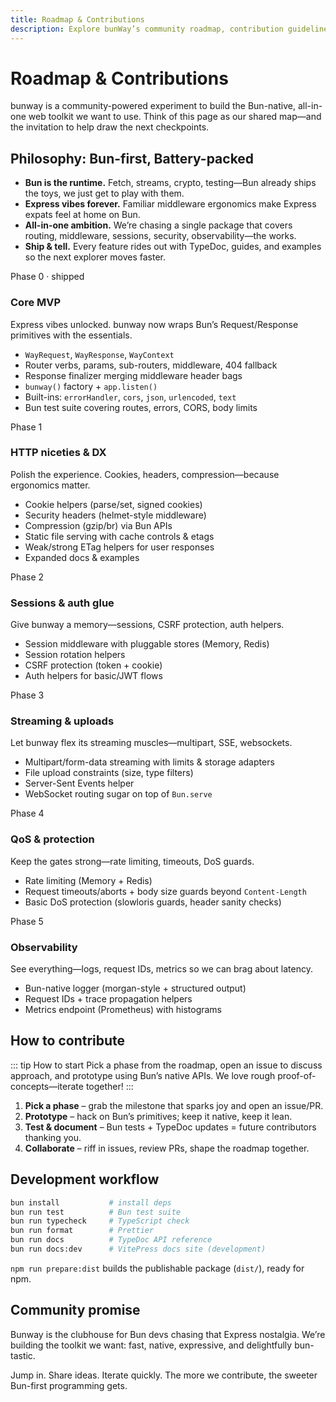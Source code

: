 ```yaml
---
title: Roadmap & Contributions
description: Explore bunWay’s community roadmap, contribution guidelines, and current focus areas for Bun-native features.
---
```


# Roadmap & Contributions

bunway is a community-powered experiment to build the Bun-native, all-in-one web toolkit we want to use. Think of this page as our shared map—and the invitation to help draw the next checkpoints.

## Philosophy: Bun-first, Battery-packed

- **Bun is the runtime.** Fetch, streams, crypto, testing—Bun already ships the toys, we just get to play with them.
- **Express vibes forever.** Familiar middleware ergonomics make Express expats feel at home on Bun.
- **All-in-one ambition.** We’re chasing a single package that covers routing, middleware, sessions, security, observability—the works.
- **Ship & tell.** Every feature rides out with TypeDoc, guides, and examples so the next explorer moves faster.

<div class="timeline">
  <div class="timeline__node">
    <span class="timeline__badge success">Phase 0 · shipped</span>
    <h3>Core MVP</h3>
    <p>Express vibes unlocked. bunway now wraps Bun’s Request/Response primitives with the essentials.</p>
    <ul>
      <li><code>WayRequest</code>, <code>WayResponse</code>, <code>WayContext</code></li>
      <li>Router verbs, params, sub-routers, middleware, 404 fallback</li>
      <li>Response finalizer merging middleware header bags</li>
      <li><code>bunway()</code> factory + <code>app.listen()</code></li>
      <li>Built-ins: <code>errorHandler</code>, <code>cors</code>, <code>json</code>, <code>urlencoded</code>, <code>text</code></li>
      <li>Bun test suite covering routes, errors, CORS, body limits</li>
    </ul>
  </div>
  <div class="timeline__node">
    <span class="timeline__badge">Phase 1</span>
    <h3>HTTP niceties & DX</h3>
    <p>Polish the experience. Cookies, headers, compression—because ergonomics matter.</p>
    <ul>
      <li>Cookie helpers (parse/set, signed cookies)</li>
      <li>Security headers (helmet-style middleware)</li>
      <li>Compression (gzip/br) via Bun APIs</li>
      <li>Static file serving with cache controls & etags</li>
      <li>Weak/strong ETag helpers for user responses</li>
      <li>Expanded docs & examples</li>
    </ul>
  </div>
  <div class="timeline__node">
    <span class="timeline__badge">Phase 2</span>
    <h3>Sessions & auth glue</h3>
    <p>Give bunway a memory—sessions, CSRF protection, auth helpers.</p>
    <ul>
      <li>Session middleware with pluggable stores (Memory, Redis)</li>
      <li>Session rotation helpers</li>
      <li>CSRF protection (token + cookie)</li>
      <li>Auth helpers for basic/JWT flows</li>
    </ul>
  </div>
  <div class="timeline__node">
    <span class="timeline__badge">Phase 3</span>
    <h3>Streaming & uploads</h3>
    <p>Let bunway flex its streaming muscles—multipart, SSE, websockets.</p>
    <ul>
      <li>Multipart/form-data streaming with limits & storage adapters</li>
      <li>File upload constraints (size, type filters)</li>
      <li>Server-Sent Events helper</li>
      <li>WebSocket routing sugar on top of <code>Bun.serve</code></li>
    </ul>
  </div>
  <div class="timeline__node">
    <span class="timeline__badge">Phase 4</span>
    <h3>QoS & protection</h3>
    <p>Keep the gates strong—rate limiting, timeouts, DoS guards.</p>
    <ul>
      <li>Rate limiting (Memory + Redis)</li>
      <li>Request timeouts/aborts + body size guards beyond <code>Content-Length</code></li>
      <li>Basic DoS protection (slowloris guards, header sanity checks)</li>
    </ul>
  </div>
  <div class="timeline__node">
    <span class="timeline__badge">Phase 5</span>
    <h3>Observability</h3>
    <p>See everything—logs, request IDs, metrics so we can brag about latency.</p>
    <ul>
      <li>Bun-native logger (morgan-style + structured output)</li>
      <li>Request IDs + trace propagation helpers</li>
      <li>Metrics endpoint (Prometheus) with histograms</li>
    </ul>
  </div>
</div>

## How to contribute

::: tip How to start
Pick a phase from the roadmap, open an issue to discuss approach, and prototype using Bun’s native APIs. We love rough proof-of-concepts—iterate together!
:::

1. **Pick a phase** – grab the milestone that sparks joy and open an issue/PR.
2. **Prototype** – hack on Bun’s primitives; keep it native, keep it lean.
3. **Test & document** – Bun tests + TypeDoc updates = future contributors thanking you.
4. **Collaborate** – riff in issues, review PRs, shape the roadmap together.

## Development workflow

```bash
bun install           # install deps
bun run test          # Bun test suite
bun run typecheck     # TypeScript check
bun run format        # Prettier
bun run docs          # TypeDoc API reference
bun run docs:dev      # VitePress docs site (development)
```

`npm run prepare:dist` builds the publishable package (`dist/`), ready for npm.

## Community promise

Bunway is the clubhouse for Bun devs chasing that Express nostalgia. We’re building the toolkit we want: fast, native, expressive, and delightfully bun-tastic.

Jump in. Share ideas. Iterate quickly. The more we contribute, the sweeter Bun-first programming gets.
